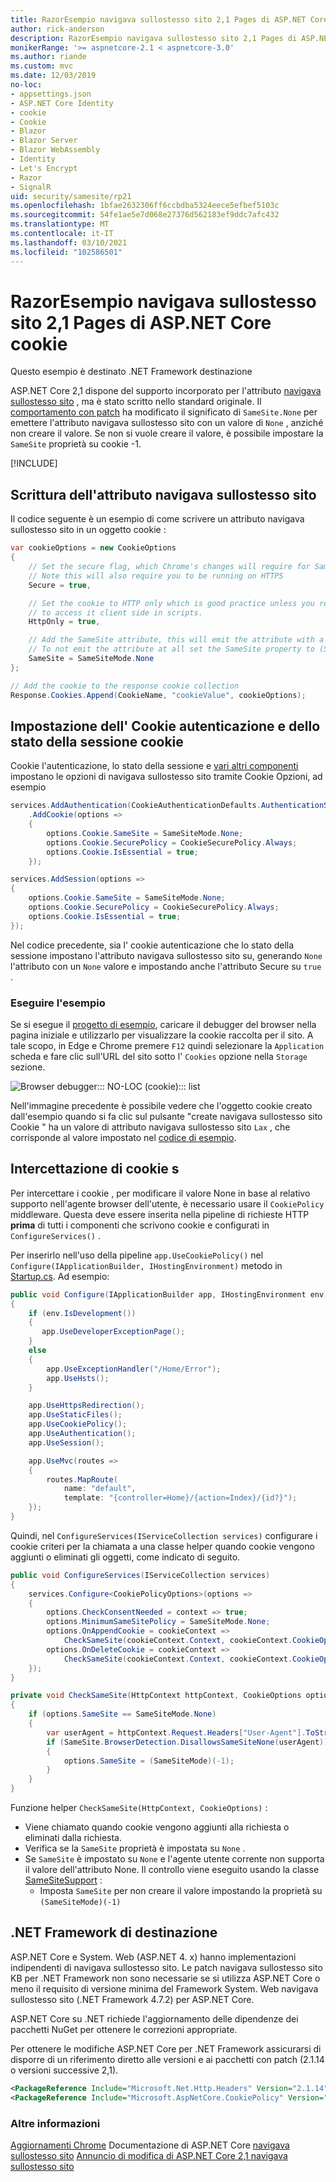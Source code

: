 ```yaml
---
title: RazorEsempio navigava sullostesso sito 2,1 Pages di ASP.NET Core cookie
author: rick-anderson
description: RazorEsempio navigava sullostesso sito 2,1 Pages di ASP.NET Core cookie
monikerRange: '>= aspnetcore-2.1 < aspnetcore-3.0'
ms.author: riande
ms.custom: mvc
ms.date: 12/03/2019
no-loc:
- appsettings.json
- ASP.NET Core Identity
- cookie
- Cookie
- Blazor
- Blazor Server
- Blazor WebAssembly
- Identity
- Let's Encrypt
- Razor
- SignalR
uid: security/samesite/rp21
ms.openlocfilehash: 1bfae2632306ff6ccbdba5324eece5efbef5103c
ms.sourcegitcommit: 54fe1ae5e7d068e27376d562183ef9ddc7afc432
ms.translationtype: MT
ms.contentlocale: it-IT
ms.lasthandoff: 03/10/2021
ms.locfileid: "102586501"
---
```

# <a name="aspnet-core-21-razor-pages-samesite-cookie-sample"></a>RazorEsempio navigava sullostesso sito 2,1 Pages di ASP.NET Core cookie

Questo esempio è destinato .NET Framework destinazione

ASP.NET Core 2,1 dispone del supporto incorporato per l'attributo [navigava sullostesso sito](https://www.owasp.org/index.php/SameSite) , ma è stato scritto nello standard originale. Il [comportamento con patch](https://github.com/dotnet/aspnetcore/issues/8212) ha modificato il significato di `SameSite.None` per emettere l'attributo navigava sullostesso sito con un valore di `None` , anziché non creare il valore. Se non si vuole creare il valore, è possibile impostare la `SameSite` proprietà su cookie -1.

[!INCLUDE[](~/includes/SameSiteIdentity.md)]

## <a name="writing-the-samesite-attribute"></a><a name="sampleCode"></a>Scrittura dell'attributo navigava sullostesso sito

Il codice seguente è un esempio di come scrivere un attributo navigava sullostesso sito in un oggetto cookie :

```csharp
var cookieOptions = new CookieOptions
{
    // Set the secure flag, which Chrome's changes will require for SameSite none.
    // Note this will also require you to be running on HTTPS
    Secure = true,

    // Set the cookie to HTTP only which is good practice unless you really do need
    // to access it client side in scripts.
    HttpOnly = true,

    // Add the SameSite attribute, this will emit the attribute with a value of none.
    // To not emit the attribute at all set the SameSite property to (SameSiteMode)(-1).
    SameSite = SameSiteMode.None
};

// Add the cookie to the response cookie collection
Response.Cookies.Append(CookieName, "cookieValue", cookieOptions);
```

## <a name="setting-cookie-authentication-and-session-state-cookies"></a>Impostazione dell' Cookie autenticazione e dello stato della sessione cookie

Cookie l'autenticazione, lo stato della sessione e [vari altri componenti](../samesite.md?view=aspnetcore-2.1) impostano le opzioni di navigava sullostesso sito tramite Cookie Opzioni, ad esempio

```csharp
services.AddAuthentication(CookieAuthenticationDefaults.AuthenticationScheme)
    .AddCookie(options =>
    {
        options.Cookie.SameSite = SameSiteMode.None;
        options.Cookie.SecurePolicy = CookieSecurePolicy.Always;
        options.Cookie.IsEssential = true;
    });

services.AddSession(options =>
{
    options.Cookie.SameSite = SameSiteMode.None;
    options.Cookie.SecurePolicy = CookieSecurePolicy.Always;
    options.Cookie.IsEssential = true;
});
```

Nel codice precedente, sia l' cookie autenticazione che lo stato della sessione impostano l'attributo navigava sullostesso sito su, generando `None` l'attributo con un `None` valore e impostando anche l'attributo Secure su `true` .

### <a name="run-the-sample"></a>Eseguire l'esempio

Se si esegue il [progetto di esempio](https://github.com/blowdart/AspNetSameSiteSamples/tree/master/AspNetCore21RazorPages), caricare il debugger del browser nella pagina iniziale e utilizzarlo per visualizzare la cookie raccolta per il sito. A tale scopo, in Edge e Chrome premere `F12` quindi selezionare la `Application` scheda e fare clic sull'URL del sito sotto l' `Cookies` opzione nella `Storage` sezione.

![Browser debugger::: NO-LOC (cookie)::: list](BrowserDebugger.png)

Nell'immagine precedente è possibile vedere che l'oggetto cookie creato dall'esempio quando si fa clic sul pulsante "create navigava sullostesso sito Cookie " ha un valore di attributo navigava sullostesso sito `Lax` , che corrisponde al valore impostato nel [codice di esempio](#sampleCode).

## <a name="intercepting-cookies"></a><a name="interception"></a>Intercettazione di cookie s

Per intercettare i cookie , per modificare il valore None in base al relativo supporto nell'agente browser dell'utente, è necessario usare il `CookiePolicy` middleware. Questa deve essere inserita nella pipeline di richieste HTTP **prima** di tutti i componenti che scrivono cookie e configurati in `ConfigureServices()` .

Per inserirlo nell'uso della pipeline `app.UseCookiePolicy()` nel `Configure(IApplicationBuilder, IHostingEnvironment)` metodo in [Startup.cs](https://github.com/blowdart/AspNetSameSiteSamples/blob/master/AspNetCore21MVC/Startup.cs). Ad esempio:

```csharp
public void Configure(IApplicationBuilder app, IHostingEnvironment env)
{
    if (env.IsDevelopment())
    {
       app.UseDeveloperExceptionPage();
    }
    else
    {
        app.UseExceptionHandler("/Home/Error");
        app.UseHsts();
    }

    app.UseHttpsRedirection();
    app.UseStaticFiles();
    app.UseCookiePolicy();
    app.UseAuthentication();
    app.UseSession();

    app.UseMvc(routes =>
    {
        routes.MapRoute(
            name: "default",
            template: "{controller=Home}/{action=Index}/{id?}");
    });
}
```

Quindi, nel `ConfigureServices(IServiceCollection services)` configurare i cookie criteri per la chiamata a una classe helper quando cookie vengono aggiunti o eliminati gli oggetti, come indicato di seguito.

```csharp
public void ConfigureServices(IServiceCollection services)
{
    services.Configure<CookiePolicyOptions>(options =>
    {
        options.CheckConsentNeeded = context => true;
        options.MinimumSameSitePolicy = SameSiteMode.None;
        options.OnAppendCookie = cookieContext =>
            CheckSameSite(cookieContext.Context, cookieContext.CookieOptions);
        options.OnDeleteCookie = cookieContext =>
            CheckSameSite(cookieContext.Context, cookieContext.CookieOptions);
    });
}

private void CheckSameSite(HttpContext httpContext, CookieOptions options)
{
    if (options.SameSite == SameSiteMode.None)
    {
        var userAgent = httpContext.Request.Headers["User-Agent"].ToString();
        if (SameSite.BrowserDetection.DisallowsSameSiteNone(userAgent))
        {
            options.SameSite = (SameSiteMode)(-1);
        }
    }
}
```

Funzione helper `CheckSameSite(HttpContext, CookieOptions)` :

* Viene chiamato quando cookie vengono aggiunti alla richiesta o eliminati dalla richiesta.
* Verifica se la `SameSite` proprietà è impostata su `None` .
* Se `SameSite` è impostato su `None` e l'agente utente corrente non supporta il valore dell'attributo None. Il controllo viene eseguito usando la classe [SameSiteSupport](https://github.com/dotnet/AspNetCore.Docs/tree/main/aspnetcore/security/samesite/sample/snippets/SameSiteSupport.cs) :
  * Imposta `SameSite` per non creare il valore impostando la proprietà su `(SameSiteMode)(-1)`

## <a name="targeting-net-framework"></a>.NET Framework di destinazione

ASP.NET Core e System. Web (ASP.NET 4. x) hanno implementazioni indipendenti di navigava sullostesso sito. Le patch navigava sullostesso sito KB per .NET Framework non sono necessarie se si utilizza ASP.NET Core o meno il requisito di versione minima del Framework System. Web navigava sullostesso sito (.NET Framework 4.7.2) per ASP.NET Core.

ASP.NET Core su .NET richiede l'aggiornamento delle dipendenze dei pacchetti NuGet per ottenere le correzioni appropriate.

Per ottenere le modifiche ASP.NET Core per .NET Framework assicurarsi di disporre di un riferimento diretto alle versioni e ai pacchetti con patch (2.1.14 o versioni successive 2,1).

```xml
<PackageReference Include="Microsoft.Net.Http.Headers" Version="2.1.14" />
<PackageReference Include="Microsoft.AspNetCore.CookiePolicy" Version="2.1.14" />
```

### <a name="more-information"></a>Altre informazioni
 
[Aggiornamenti Chrome](https://www.chromium.org/updates/same-site) 
 Documentazione di ASP.NET Core [navigava sullostesso sito](../samesite.md?view=aspnetcore-2.1) 
 [Annuncio di modifica di ASP.NET Core 2,1 navigava sullostesso sito](https://github.com/dotnet/aspnetcore/issues/8212)